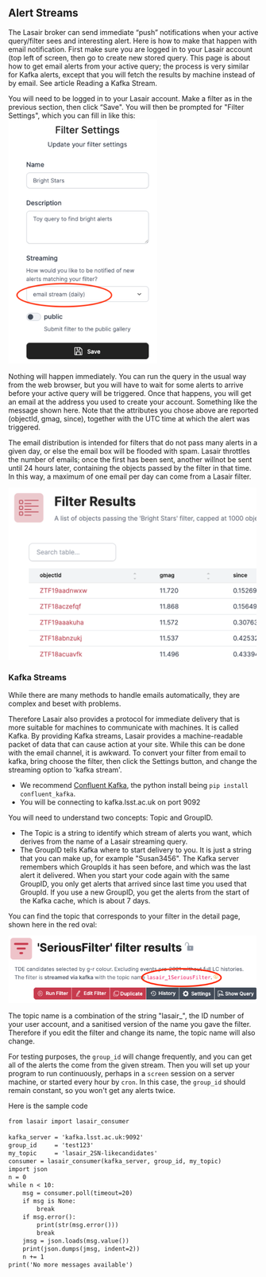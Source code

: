 ## Alert Streams

The Lasair broker can send immediate “push” notifications when your active query/filter sees and interesting alert. Here is how to make that happen with email notification. First make sure you are logged in to your Lasair account (top left of screen, then go to create new stored query. This page is about how to get email alerts from your active query; the process is very similar for Kafka alerts, except that you will fetch the results by machine instead of by email. See article Reading a Kafka Stream.

You will need to be logged in to your Lasair account. Make a filter as in the
previous section, then click “Save". You will then be prompted for "Filter Settings", which you can fill in like this:
<img src="../_images/alert-streams/filter_settings.png" width="300px"/>

Nothing will happen immediately. You can run the query in the usual way from the web browser, but you will have to wait for some alerts to arrive before your active query will be triggered. Once that happens, you will get an email at the address you used to create your account. Something like the message shown here. Note that the attributes you chose above are reported (objectId, gmag, since), together with the UTC time at which the alert was triggered.

The email distribution is intended for filters that do not pass many alerts 
in a given day, or else the email box will be flooded with spam. Lasair throttles
the number of emails; once the first has been sent, another willnot be sent until 24
hours later, containing the objects passed by the filter in that time. In this 
way, a maximum of one email per day can come from a Lasair filter.

<img src="../_images/alert-streams/filter_results.png" width="500px"/>

### Kafka Streams

While there are many methods to handle emails automatically, they are complex and beset with problems. 

Therefore Lasair also provides a protocol for immediate delivery that is more suitable for machines to communicate with machines. It is called Kafka.
By providing Kafka streams, Lasair provides a machine-readable packet of data that can cause action at your site. 
While this can be done with the email channel, it is awkward. To convert your filter from email to kafka, bring 
choose the filter, then click the Settings button, and change the streaming option to 'kafka stream'.

*   We recommend [Confluent Kafka](https://pypi.org/project/confluent-kafka/), the python install being `pip install confluent_kafka`.
*   You will be connecting to kafka.lsst.ac.uk on port 9092

You will need to understand two concepts: Topic and GroupID. 

*  The Topic is a string to identify which stream of alerts you want, which derives from the name of a Lasair streaming query. 
*  The GroupID tells Kafka where to start delivery to you. It is just a string that you can make up, for example "Susan3456". The Kafka server remembers which GroupIds it has seen before, and which was the last alert it delivered. When you start your code again with the same GroupID, you only get alerts that arrived since last time you used that GroupId. If you use a new GroupID, you get the alerts from the start of the Kafka cache, which is about 7 days.

You can find the topic that corresponds to your filter in the detail page, shown here in the red oval:

<img src="../_images/alert-streams/seriousfilter.png" width="500px"/>

The topic name is a combination of the string "lasair_", the ID number of your user account, and
a sanitised version of the name you gave the filter. Therefore if you edit the filter and change its name, 
the topic name will also change.

For testing purposes, the `group_id` will change frequently, and you can get all of the alerts
the come from the given stream. Then you will set up your program to run continuously,
perhaps in a `screen` session on a server machine, or started every hour by `cron`. 
In this case, the `group_id` should remain constant, so you won't get any alerts twice.

Here is the sample code
```
from lasair import lasair_consumer

kafka_server = 'kafka.lsst.ac.uk:9092'
group_id     = 'test123'
my_topic     = 'lasair_2SN-likecandidates'
consumer = lasair_consumer(kafka_server, group_id, my_topic)
import json
n = 0
while n < 10:
    msg = consumer.poll(timeout=20)
    if msg is None:
        break
    if msg.error():
        print(str(msg.error()))
        break
    jmsg = json.loads(msg.value())
    print(json.dumps(jmsg, indent=2))
    n += 1
print('No more messages available')
```
